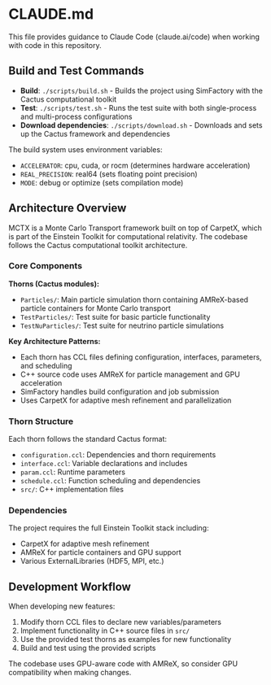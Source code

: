 # CLAUDE.md

This file provides guidance to Claude Code (claude.ai/code) when working with code in this repository.

## Build and Test Commands

- **Build**: `./scripts/build.sh` - Builds the project using SimFactory with the Cactus computational toolkit
- **Test**: `./scripts/test.sh` - Runs the test suite with both single-process and multi-process configurations
- **Download dependencies**: `./scripts/download.sh` - Downloads and sets up the Cactus framework and dependencies

The build system uses environment variables:
- `ACCELERATOR`: cpu, cuda, or rocm (determines hardware acceleration)
- `REAL_PRECISION`: real64 (sets floating point precision)  
- `MODE`: debug or optimize (sets compilation mode)

## Architecture Overview

MCTX is a Monte Carlo Transport framework built on top of CarpetX, which is part of the Einstein Toolkit for computational relativity. The codebase follows the Cactus computational toolkit architecture.

### Core Components

**Thorns (Cactus modules):**
- `Particles/`: Main particle simulation thorn containing AMReX-based particle containers for Monte Carlo transport
- `TestParticles/`: Test suite for basic particle functionality
- `TestNuParticles/`: Test suite for neutrino particle simulations

**Key Architecture Patterns:**
- Each thorn has CCL files defining configuration, interfaces, parameters, and scheduling
- C++ source code uses AMReX for particle management and GPU acceleration
- SimFactory handles build configuration and job submission
- Uses CarpetX for adaptive mesh refinement and parallelization

### Thorn Structure
Each thorn follows the standard Cactus format:
- `configuration.ccl`: Dependencies and thorn requirements
- `interface.ccl`: Variable declarations and includes  
- `param.ccl`: Runtime parameters
- `schedule.ccl`: Function scheduling and dependencies
- `src/`: C++ implementation files

### Dependencies
The project requires the full Einstein Toolkit stack including:
- CarpetX for adaptive mesh refinement
- AMReX for particle containers and GPU support  
- Various ExternalLibraries (HDF5, MPI, etc.)

## Development Workflow

When developing new features:
1. Modify thorn CCL files to declare new variables/parameters
2. Implement functionality in C++ source files in `src/`
3. Use the provided test thorns as examples for new functionality
4. Build and test using the provided scripts

The codebase uses GPU-aware code with AMReX, so consider GPU compatibility when making changes.